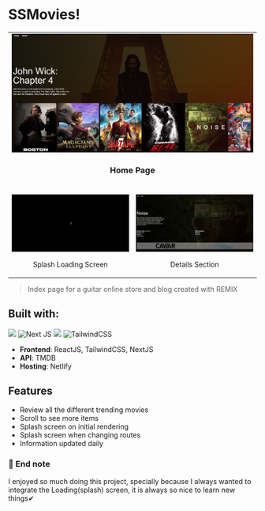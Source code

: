 # SSMovies!

<table>
    <tr>
        <td colspan="2">
            <img src="/ssm1.png"></img>
            <br />
            <h3 align="center">Home Page</h3>
            <br />
        </td>
    </tr>
    <tr>
        <td width="50%">
            <img src="/ssm2.png"></img>
            <br />
            <p align="center">Splash Loading Screen</p>
        </td>
        <td width="50%">
            <img src="/ssm3.png"></img>
            <br />
            <p align="center">Details Section</p>
        </td>
    </tr>
</table>

> Index page for a guitar online store and blog created with REMIX

## Built with:

<img src="https://img.shields.io/badge/React-20232A?style=for-the-badge&logo=react&logoColor=61DAFB"/> ![Next JS](https://img.shields.io/badge/Next-black?style=for-the-badge&logo=next.js&logoColor=white) <img src="https://img.shields.io/badge/netlify-%23000000.svg?style=for-the-badge&logo=netlify&logoColor=#00C7B7"> ![TailwindCSS](https://img.shields.io/badge/tailwindcss-%2338B2AC.svg?style=for-the-badge&logo=tailwind-css&logoColor=white) 

- **Frontend**: ReactJS, TailwindCSS, NextJS
- **API**: TMDB
- **Hosting**: Netlify

## Features

- Review all the different trending movies
- Scroll to see more items
- Splash screen on initial rendering
- Splash screen when changing routes
- Information updated daily

### 📑 End note 

I enjoyed so much doing this project, specially because I always wanted to integrate the Loading(splash) screen, it is always so nice to learn new things✔
